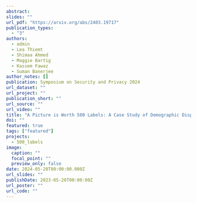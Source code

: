 ```yaml
---
abstract:
slides: ""
url_pdf: "https://arxiv.org/abs/2403.19717"
publication_types:
  - "3"
authors:
  - admin
  - Lea Thiemt
  - Shimaa Ahmed
  - Maggie Bartig
  - Kassem Fawaz
  - Suman Banerjee
author_notes: []
publication: Symposium on Security and Privacy 2024
url_dataset: ""
url_project: ""
publication_short: ""
url_source: ""
url_video: ""
title: "A Picture is Worth 500 Labels: A Case Study of Demographic Disparities in Local Machine Learning Models for Instagram and TikTok"
doi: ""
featured: true
tags: ["featured"]
projects:
  - 500_labels
image:
  caption: ""
  focal_point: ""
  preview_only: false
date: 2024-05-20T00:00:00.000Z
url_slides: ""
publishDate: 2023-05-20T00:00:00Z
url_poster: ""
url_code: ""
---
```

